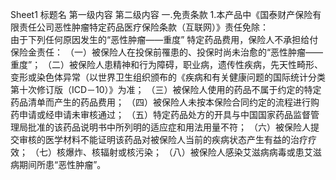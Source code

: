 Sheet1
	标题名	第一级内容	第二级内容
	一.免责条款
		1.本产品中《国泰财产保险有限责任公司恶性肿瘤特定药品医疗保险条款（互联网）》责任免除：	 
			由于下列任何原因发生的“恶性肿瘤——重度” 特定药品费用，保险人不承担给付保险金责任：
			（一）被保险人在投保前罹患的、投保时尚未治愈的“恶性肿瘤——重度”；
			（二）被保险人患精神和行为障碍，职业病，遗传性疾病，先天性畸形、变形或染色体异常（以世界卫生组织颁布的《疾病和有关健康问题的国际统计分类第十次修订版（ICD－10）》为准；
			（三）被保险人使用的药品不属于约定的特定药品清单而产生的药品费用； 
			（四）被保险人未按本保险合同约定的流程进行购药申请或经申请未审核通过；
			（五）特定药品处方的开具与中国国家药品监督管理局批准的该药品说明书中所列明的适应症和用法用量不符；
			（六）被保险人提交审核的医学材料不能证明该药品对被保险人当前的疾病状态产生有益的治疗疗效；
			（七）核爆炸、核辐射或核污染；
			（八）被保险人感染艾滋病病毒或患艾滋病期间所患“恶性肿瘤”。





















